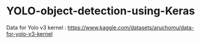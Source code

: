 # YOLO-object-detection-using-Keras

Data for Yolo v3 kernel : https://www.kaggle.com/datasets/aruchomu/data-for-yolo-v3-kernel
